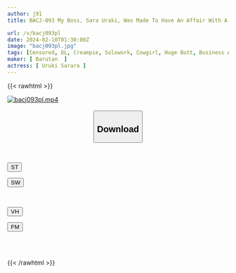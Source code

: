 ```yaml
---
author: j91
title: BACJ-093 My Boss, Sara Uraki, Was Made To Have An Affair With A Big-ass Junior Office Lady Who Was Erotically Intoxicated And Ejaculated Over And Over Again.

url: /v/bacj093pl
date: 2024-02-10T01:30:00Z
image: "bacj093pl.jpg"
tags: [Censored, OL, Creampie, Solowork, Cowgirl, Huge Butt, Business Attire	]
maker: [ Barutan  ]
actress: [ Uruki Sarara ]
---
```



{{< rawhtml >}}

<div class="video" data-videoid="3xOBJd1aMYUD79">
    <a href="javascript:;">
        <img src="/v/bacj093pl/bacj093pl.jpg" width="WIDTH" height="HEIGHT" alt="bacj093pl.mp4" loading="lazy">
    </a>
</div>

<script type="text/javascript" src="https://j91.asia/asset/on-demand-st.js"></script>

<br>
  <link rel="stylesheet" href="https://j91.asia/asset/bs5.css">
  
  <center>
  <button class="btn btn-primary" type="button" data-bs-toggle="collapse" data-bs-target=".multi-collapse" aria-expanded="false" aria-controls="multiCollapseExample1 multiCollapseExample2"><h2>Download</h2></button></center>
</p>
<div class="row">
  <div class="col">
    <div class="collapse multi-collapse" id="multiCollapseExample1">
      <div class="card card-body">
	      	      <br>
<div class="buttons">  
<p><a href="https://streamtape.to/v/3xOBJd1aMYUD79" target="_blank"><button class="btn-hover color-3"><i class="fa fa-download"></i> ST</button></a></p>
<p><a href="https://cdnwish.com/6gh7jpelp6uh" target="_blank"><button class="btn-hover color-2"><i class="fa fa-download"></i> SW</button></a></p></div>
    </div>
  </div>
</div>
  <div class="col">
    <div class="collapse multi-collapse" id="multiCollapseExample2">
      <div class="card card-body">
	      <br>
<div class="buttons">
<p><a href="javascript:;" target="_blank"><button class="btn-hover color-9"><i class="fa fa-download"></i> VH</button></a></p>
<p><a href="javascript:;"><button class="btn-hover color-8"><i class="fa fa-download"></i> FM</button></a></p></div>
<br><br>
      </div>
    </div>
  </div>
</div>

{{< /rawhtml >}}